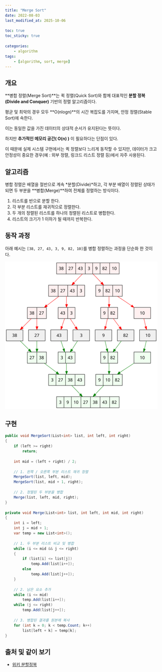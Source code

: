 ```yaml
---
title: "Merge Sort"
date: 2022-08-03
last_modified_at: 2025-10-06

toc: true
toc_sticky: true

categories:
    - algorithm
tags:
    - [algorithm, sort, merge]
---
```


## 개요

**병합 정렬(Merge Sort)**는 퀵 정렬(Quick Sort)와 함께 대표적인 **분할 정복(Divide and Conquer)** 기반의 정렬 알고리즘이다.

평균 및 최악의 경우 모두 **O(nlogn)**의 시간 복잡도를 가지며, 안정 정렬(Stable Sort)에 속한다.

이는 동일한 값을 가진 데이터의 상대적 순서가 유지된다는 뜻이다.

하지만 **추가적인 메모리 공간( O(n) )** 이 필요하다는 단점이 있다.

이 때문에 실제 시스템 구현에서는 퀵 정렬보다 느리게 동작할 수 있지만, 데이터가 크고 안정성이 중요한 경우(예 : 외부 정렬, 링크드 리스트 정렬 등)에서 자주 사용된다.

## 알고리즘

병합 정렬은 배열을 절반으로 계속 *분할(Divide)*하고, 각 부분 배열이 정렬된 상태가 되면 두 부분을 **병합(Merge)**하여 전체를 정렬하는 방식이다.

1. 리스트를 반으로 분할 한다.
2. 각 부분 리스트를 재귀적으로 정렬한다.
3. 두 개의 정렬된 리스트를 하나의 정렬된 리스트로 병합한다.
4. 리스트의 크기가 1 이하가 될 때까지 반복한다.

## 동작 과정

아래 예시는 `[38, 27, 43, 3, 9, 82, 10]`를 병합 정렬하는 과정을 단순화 한 것이다.

![wiki-divide-and-conquer-merge-sort](/assets/images/algorithms/Merge_sort_algorithm_diagram.png)

## 구현

```cs
public void MergeSort(List<int> list, int left, int right)
{
    if (left >= right)
        return;

    int mid = (left + right) / 2;

    // 1. 왼쪽 / 오른쪽 부분 리스트 재귀 정렬
    MergeSort(list, left, mid);
    MergeSort(list, mid + 1, right);

    // 2. 정렬된 두 부분을 병합
    Merge(list, left, mid, right);
}

private void Merge(List<int> list, int left, int mid, int right)
{
    int i = left;
    int j = mid + 1;
    var temp = new List<int>();

    // 1. 두 부분 리스트 비교 및 병합
    while (i <= mid && j <= right)
    {
        if (list[i] <= list[j])
            temp.Add(list[i++]);
        else
            temp.Add(list[j++]);
    }

    // 2. 남은 요소 추가
    while (i <= mid)
        temp.Add(list[i++]);
    while (j <= right)
        temp.Add(list[j++]);

    // 3. 병합된 결과를 원본에 복사
    for (int k = 0; k < temp.Count; k++)
        list[left + k] = temp[k];
}
```

## 출처 및 같이 보기

- [위키 분할정복](https://en.wikipedia.org/wiki/Divide-and-conquer_algorithm)
